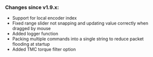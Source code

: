 ### Changes since v1.9.x:
- Support for local encoder index
- Fixed range slider not snapping and updating value correctly when dragged by mouse
- Added logger function
- Packing multiple commands into a single string to reduce packet flooding at startup
- Added TMC torque filter option